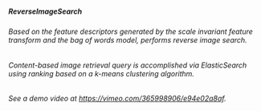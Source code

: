 #####  **ReverseImageSearch**
######  Based on the feature descriptors generated by the scale invariant feature transform and the bag of words model, performs reverse image search. 

###### Content-based image retrieval query is accomplished via ElasticSearch using ranking based on a k-means clustering algorithm.

###### See a demo video at https://vimeo.com/365998906/e94e02a8af.
